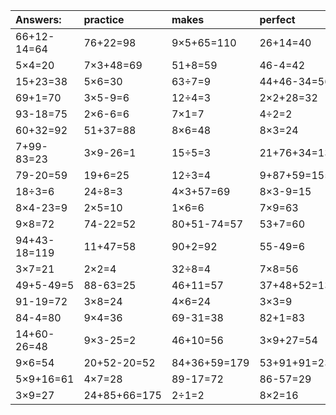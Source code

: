 | Answers: | practice | makes | perfect | ! |
| :--- | :--- | :--- | :--- | :--- |
| 66+12-14=64 | 76+22=98 | 9×5+65=110 | 26+14=40 | 30÷6=5 | 
| 5×4=20 | 7×3+48=69 | 51+8=59 | 46-4=42 | 64+6-70=0 | 
| 15+23=38 | 5×6=30 | 63÷7=9 | 44+46-34=56 | 97-13=84 | 
| 69+1=70 | 3×5-9=6 | 12÷4=3 | 2×2+28=32 | 7×6=42 | 
| 93-18=75 | 2×6-6=6 | 7×1=7 | 4÷2=2 | 2×7=14 | 
| 60+32=92 | 51+37=88 | 8×6=48 | 8×3=24 | 4×5=20 | 
| 7+99-83=23 | 3×9-26=1 | 15÷5=3 | 21+76+34=131 | 5×5=25 | 
| 79-20=59 | 19+6=25 | 12÷3=4 | 9+87+59=155 | 58+17=75 | 
| 18÷3=6 | 24÷8=3 | 4×3+57=69 | 8×3-9=15 | 46-8=38 | 
| 8×4-23=9 | 2×5=10 | 1×6=6 | 7×9=63 | 48+24=72 | 
| 9×8=72 | 74-22=52 | 80+51-74=57 | 53+7=60 | 74-30=44 | 
| 94+43-18=119 | 11+47=58 | 90+2=92 | 55-49=6 | 71+27=98 | 
| 3×7=21 | 2×2=4 | 32÷8=4 | 7×8=56 | 6×9=54 | 
| 49+5-49=5 | 88-63=25 | 46+11=57 | 37+48+52=137 | 79-42=37 | 
| 91-19=72 | 3×8=24 | 4×6=24 | 3×3=9 | 98+7+26=131 | 
| 84-4=80 | 9×4=36 | 69-31=38 | 82+1=83 | 39+17=56 | 
| 14+60-26=48 | 9×3-25=2 | 46+10=56 | 3×9+27=54 | 88+65-71=82 | 
| 9×6=54 | 20+52-20=52 | 84+36+59=179 | 53+91+91=235 | 48÷8=6 | 
| 5×9+16=61 | 4×7=28 | 89-17=72 | 86-57=29 | 7×2=14 | 
| 3×9=27 | 24+85+66=175 | 2÷1=2 | 8×2=16 | 9×5=45 | 
